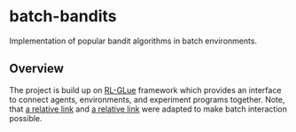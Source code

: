 # batch-bandits
Implementation of popular bandit algorithms in batch environments.


## Overview
The project is build up on [RL-GLue](https://sites.google.com/a/rl-community.org/rl-glue/Home?authuser=0) framework which provides an interface to connect agents, environments, and experiment programs together. Note, that [a relative link](MAB/rl_glue.py) and [a relative link](CMAB/rl_glue.py) were adapted to make batch interaction possible.
